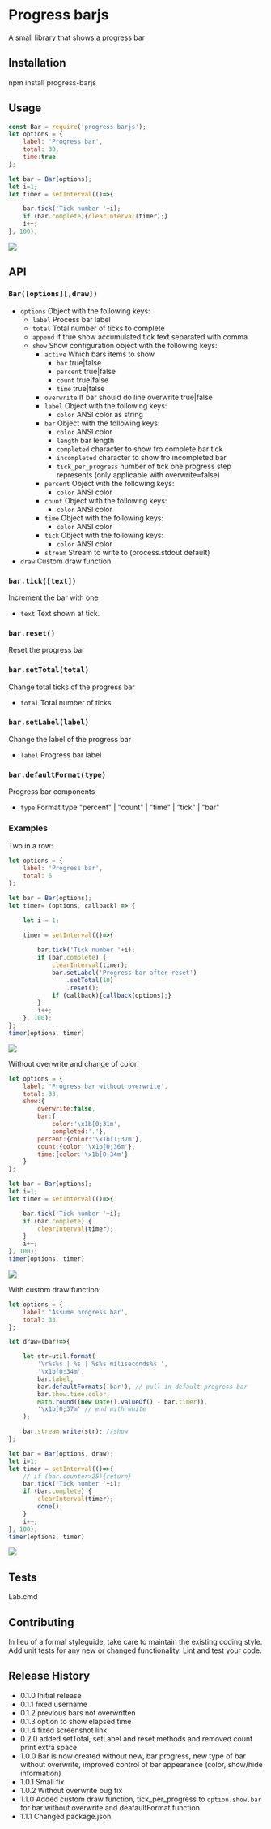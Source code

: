 Progress barjs
==============

A small library that shows a progress bar 

## Installation

  npm install progress-barjs

## Usage
```js
const Bar = require('progress-barjs');
let options = {
    label: 'Progress bar',
    total: 30,
    time:true
};

let bar = Bar(options);
let i=1;
let timer = setInterval(()=>{

    bar.tick('Tick number '+i);
    if (bar.complete){clearInterval(timer);}
    i++;
}, 100);
```
![](https://raw.githubusercontent.com/mickelindahl/progress-barjs/master/screenshots/example.PNG)
## API
### `Bar([options][,draw])`

- `options` Object with the following keys:
    - `label` Process bar label
    - `total` Total number of ticks to complete
    - `append` If true show accumulated tick text separated with comma
    - `show` Show configuration object with the following keys:
       - `active` Which bars items to show
           - `bar` true|false
           - `percent` true|false
           - `count` true|false
           - `time` true|false
       - `overwrite` If bar should do line overwrite true|false
       - `label` Object with the following keys:
           - `color` ANSI color as string
       - `bar` Object with the following keys:
           - `color` ANSI color
           - `length` bar length
           - `completed` character to show fro complete bar tick
           - `incompleted` character to show fro incompleted bar
           - `tick_per_progress` number of tick one progress step represents (only applicable with overwrite=false)
       - `percent` Object with the following keys:
           - `color` ANSI color
       - `count` Object with the following keys:
           - `color` ANSI color
       - `time` Object with the following keys:
           - `color` ANSI color
       - `tick` Object with the following keys:
           - `color` ANSI color
       - `stream` Stream to write to (process.stdout default)
- `draw` Custom draw function

### `bar.tick([text])`
Increment the bar with one
- `text` Text shown at tick.

### `bar.reset()`
Reset the progress bar

### `bar.setTotal(total)`
Change total ticks of the progress bar
- `total` Total number of ticks

### `bar.setLabel(label)`
Change the label of the progress bar
- `label` Progress bar label

### `bar.defaultFormat(type)`
Progress bar components
- `type` Format type "percent" | "count" | "time" | "tick" | "bar"  

### Examples
Two in a row:
```js
let options = {
    label: 'Progress bar',
    total: 5
};

let bar = Bar(options);
let timer= (options, callback) => {

    let i = 1;

    timer = setInterval(()=>{
    
        bar.tick('Tick number '+i);
        if (bar.complete) {
            clearInterval(timer);
            bar.setLabel('Progress bar after reset')
                .setTotal(10)
                .reset();
            if (callback){callback(options);}
        }
        i++;
    }, 100);
};
timer(options, timer)
```
![](https://raw.githubusercontent.com/mickelindahl/progress-barjs/master/screenshots/example1.PNG)

Without overwrite and change of color:
```js
let options = {
    label: 'Progress bar without overwrite',
    total: 33,
    show:{
        overwrite:false,
        bar:{
            color:'\x1b[0;31m',
            completed:'.'},
        percent:{color:'\x1b[1;37m'},
        count:{color:'\x1b[0;36m'},
        time:{color:'\x1b[0;34m'}
    }
};

let bar = Bar(options);
let i=1;
let timer = setInterval(()=>{

    bar.tick('Tick number '+i);
    if (bar.complete) {
        clearInterval(timer);
    }
    i++;
}, 100);
timer(options, timer)
```
![](https://raw.githubusercontent.com/mickelindahl/progress-barjs/master/screenshots/example2.PNG)

With custom draw function:
```js
let options = {
    label: 'Assume progress bar',
    total: 33
};

let draw=(bar)=>{

    let str=util.format(
        '\r%s%s | %s | %s%s miliseconds%s ',
        '\x1b[0;34m',
        bar.label,
        bar.defaultFormats('bar'), // pull in default progress bar
        bar.show.time.color,
        Math.round((new Date().valueOf() - bar.timer)),
        '\x1b[0;37m' // end with white
    );

    bar.stream.write(str); //show
};

let bar = Bar(options, draw);
let i=1;
let timer = setInterval(()=>{
    // if (bar.counter>25){return}
    bar.tick('Tick number '+i);
    if (bar.complete) {
        clearInterval(timer);
        done();
    }
    i++;
}, 100);
timer(options, timer)
```
![](https://raw.githubusercontent.com/mickelindahl/progress-barjs/master/screenshots/example3.PNG)
## Tests

  Lab.cmd

## Contributing

In lieu of a formal styleguide, take care to maintain the existing coding style.
Add unit tests for any new or changed functionality. Lint and test your code.

## Release History

* 0.1.0 Initial release
* 0.1.1 fixed username
* 0.1.2 previous bars not overwritten
* 0.1.3 option to show elapsed time
* 0.1.4 fixed screenshot link
* 0.2.0 added setTotal, setLabel and reset methods and removed count print extra space
* 1.0.0 Bar is now created without new, bar progress, new type of bar without overwrite, improved control of bar appearance (color, show/hide information)  
* 1.0.1 Small fix
* 1.0.2 Without overwrite bug fix
* 1.1.0 Added custom draw function, tick_per_progress to `option.show.bar` for bar without overwrite and deafaultFormat function
* 1.1.1 Changed package.json
